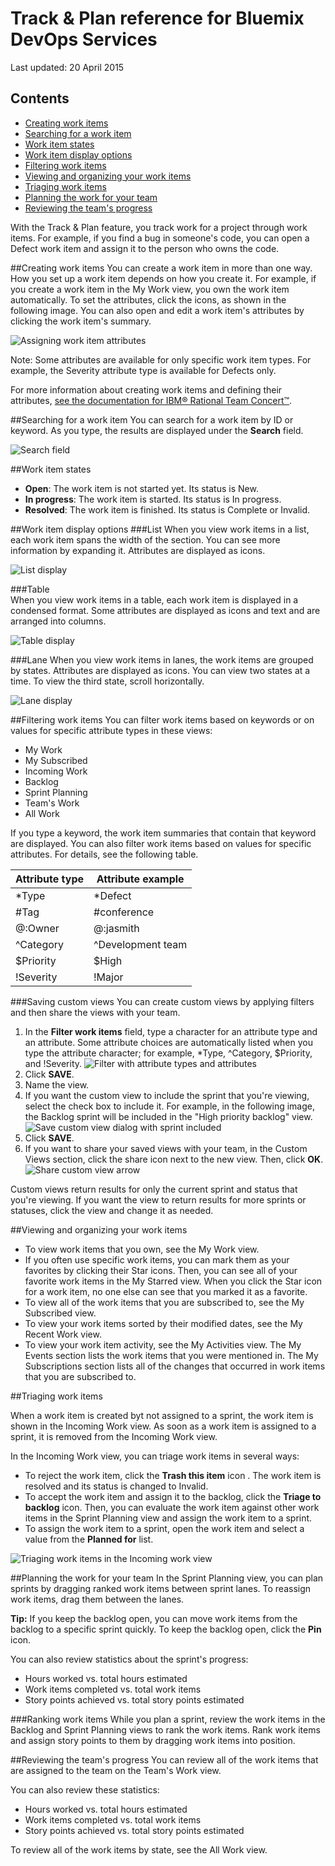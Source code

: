 [rtcWorkItemDoc]: http://www-01.ibm.com/support/knowledgecenter/SSYMRC_5.0.2/com.ibm.team.workitem.doc/topics/t_creating_work_items_web.html 

# Track & Plan reference for Bluemix DevOps Services

Last updated: 20 April 2015


## Contents
* [Creating work items](#creatingwis)
* [Searching for a work item](#searchingwis)
* [Work item states](#wistates)
* [Work item display options](#widisplay)
* [Filtering work items](#filteringwis)
* [Viewing and organizing your work items](#organizingwis)
* [Triaging work items](#triaging)
* [Planning the work for your team](#planning)
* [Reviewing the team's progress](#progress)

With the Track & Plan feature, you track work for a project through work items. For example, if you find a bug in someone's code, you can open a Defect work item and assign it to the person who owns the code. 

<a name='creatingwis'></a>
##Creating work items
You can create a work item in more than one way. How you set up a work item depends on how you create it. For example, if you create a work item in the My Work view, you own the work item automatically. To set the attributes, click the icons, as shown in the following image. You can also open and edit a work item's attributes by clicking the work item's summary. 

![Assigning work item attributes](images/work_item_attributes.png)

Note: Some attributes are available for only specific work item types. For example, the Severity attribute type is available for Defects only.

For more information about creating work items and defining their attributes, [see the documentation for IBM&reg; Rational Team Concert&#8482;][rtcWorkItemDoc]. 

<a name='searchingwis'></a>
##Searching for a work item
You can search for a work item by ID or keyword. As you type, the results are displayed under the **Search** field.

![Search field](images/search.png)

<a name='wistates'></a>
##Work item states
- **Open**: The work item is not started yet. Its status is New.
- **In progress**: The work item is started. Its status is In progress.
- **Resolved**: The work item is finished. Its status is Complete or Invalid.

<a name='widisplay'></a>
##Work item display options
###List 
When you view work items in a list, each work item spans the width of the section. You can see more information by expanding it. Attributes are displayed as icons.

![List display](images/list_view.png)

###Table  
When you view work items in a table, each work item is displayed in a condensed format. Some attributes are displayed as icons and text and are arranged into columns.

![Table display](images/table_view.png)

###Lane 
When you view work items in lanes, the work items are grouped by states. Attributes are displayed as icons. You can view two states at a time. To view the third state, scroll horizontally.

![Lane display](images/lane_view.png)

<a name='filteringwis'></a>
##Filtering work items
You can filter work items based on keywords or on values for specific attribute types in these views:
- My Work
- My Subscribed
- Incoming Work
- Backlog
- Sprint Planning
- Team's Work
- All Work

If you type a keyword, the work item summaries that contain that keyword are displayed. You can also filter work items based on values for specific attributes. For details, see the following table.

| Attribute type |Attribute example | 
|-------|-------|
|*Type  | *Defect |
|#Tag  | #conference| 
|@:Owner  | @:jasmith|
|^Category|^Development team|
|$Priority|$High|
|!Severity|!Major|

###Saving custom views
You can create custom views by applying filters and then share the views with your team. 
1. In the **Filter work items** field, type a character for an attribute type and an attribute. Some attribute choices are automatically listed when you type the attribute character; for example, *Type, ^Category, $Priority, and !Severity.
![Filter with attribute types and attributes](images/filterAttributes.png)
2. Click **SAVE**.
3. Name the view. 
4. If you want the custom view to include the sprint that you're viewing, select the check box to include it. For example, in the following image, the Backlog sprint will be included in the "High priority backlog" view.
![Save custom view dialog with sprint included](images/filterIncludeSprints.png)
5. Click **SAVE**. 
6. If you want to share your saved views with your team, in the Custom Views section, click the share icon next to the new view. Then, click **OK**.
![Share custom view arrow](images/filterShare.png)

Custom views return results for only the current sprint and status that you're viewing. If you want the view to return results for more sprints or statuses, click the view and change it as needed.


<a name='organizingwis'></a>
##Viewing and organizing your work items

- To view work items that you own, see the My Work view. 
- If you often use specific work items, you can mark them as your favorites by clicking their Star icons. Then, you can see all of your favorite work items in the My Starred view. When you click the Star icon for a work item, no one else can see that you marked it as a favorite.  
- To view all of the work items that you are subscribed to, see the My Subscribed view.
- To view your work items sorted by their modified dates, see the My Recent Work view.
- To view your work item activity, see the My Activities view. The My Events section lists the work items that you were mentioned in. The My Subscriptions section lists all of the changes that occurred in work items that you are subscribed to.



<a name='triaging'></a>
##Triaging work items

When a work item is created byt not assigned to a sprint, the work item is shown in the Incoming Work view.
As soon as a work item is assigned to a sprint, it is removed from the Incoming Work view.

In the Incoming Work view, you can triage work items in several ways: 
- To reject the work item, click the **Trash this item** icon . The work item is resolved and its status is changed to Invalid.
- To accept the work item and assign it to the backlog, click the **Triage to backlog** icon. Then, you can evaluate the work item against other work items in the Sprint Planning view and assign the work item to a sprint.
- To assign the work item to a sprint, open the work item and select a value from the **Planned for** list.

![Triaging work items in the Incoming work view](images/incoming_work_attributes.png)


<a name='planning'></a>
##Planning the work for your team
In the Sprint Planning view, you can plan sprints by dragging ranked work items between sprint lanes. To reassign work items, drag them between the lanes.  

**Tip:** If you keep the backlog open, you can move work items from the backlog to a specific sprint quickly. To keep the backlog open, click the **Pin** icon.

You can also review statistics about the sprint's progress:
- Hours worked vs. total hours estimated
- Work items completed vs. total work items
- Story points achieved vs. total story points estimated

###Ranking work items
While you plan a sprint, review the work items in the Backlog and Sprint Planning views to rank the work items. Rank work items and assign story points to them by dragging work items into position.


<a name='progress'></a>
##Reviewing the team's progress
You can review all of the work items that are assigned to the team on the Team's Work view.

You can also review these statistics:
- Hours worked vs. total hours estimated
- Work items completed vs. total work items
- Story points achieved vs. total story points estimated

To review all of the work items by state, see the All Work view.

